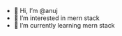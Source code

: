 - 👋 Hi, I’m @anuj
- 👀 I’m interested in mern stack
- 🌱 I’m currently learning mern stack

<!---
anuj is a ✨ special ✨ repository because its `README.md` (this file) appears on your GitHub profile.
You can click the Preview link to take a look at your changes.
--->
